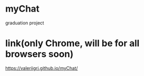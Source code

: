 # myChat
graduation project

# link(only Chrome, will be for all browsers soon) 
https://valeriigri.github.io/myChat/
